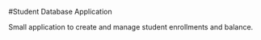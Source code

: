 #Student Database Application

Small application to create and manage student enrollments and balance.
